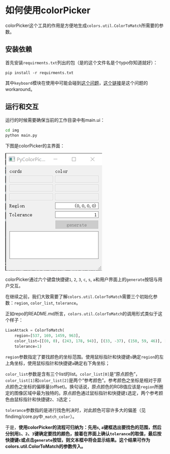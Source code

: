 # 如何使用colorPicker
colorPicker这个工具的作用是方便地生成`colors.util.ColorToMatch`所需要的参数。

## 安装依赖
首先安装`requirments.txt`列出的包（是的这个文件名是个typo你知道就好）：
```
pip install -r requirments.txt
```

其中`keyboard`模块在使用中可能会碰到[这个问题](https://github.com/boppreh/keyboard/issues/186)，[这个链接](https://github.com/boppreh/keyboard/issues/186#issuecomment-460635871)是这个问题的workaround。

## 运行和交互
运行的时候需要确保当前的工作目录中有main.ui：
```cmd
cd img
python main.py
```

下图是colorPicker的主界面：

![main_sreen.png](img/main_screen.png)

colorPicker通过六个键盘快捷键`1`, `2`, `3`, `c`, `s`, `a`和用户界面上的`generate`按钮与用户交互。

在继续之前，我们大致需要了解`colors.util.ColorToMatch`需要三个初始化参数：`region`, `color_list`, `tolerance`。

正如repo的README.md所言，`colors.util.ColorToMatch`的调用形式类似于这个样子：

```python
LiaoAttack = ColorToMatch(
    region=[537, 169, 1459, 963],
    color_list=[[(0, 0), (243, 178, 94)], [(33, -37), (150, 59, 46)], [(-331, -3), (243, 178, 94)]],
    tolerance=1)
```

`region`参数指定了要找颜色的坐标范围。使用鼠标指针和快捷键`s`确定`region`的左上角坐标，使用鼠标指针和快捷键`a`确定右下角坐标；

`color_list`参数是含有三个list的list。`color_list[0]`是“原点颜色”，`color_list[1]`和`color_list[2]`是两个“参考颜色”。参考颜色之坐标是相对于原点颜色之坐标的偏移量(offset)。换句话说，原点颜色的RGB值应该是`region`所圈定的图像区域中最为独特的。原点颜色通过鼠标指针和快捷键`1`选定，两个参考颜色由鼠标指针和快捷键`2`、`3`选定；

`tolerance`参数指的是进行找色判决时，对此颜色可容许多大的偏差（见findimg/core.py中`_match_color`）。

于是，**使用colorPicker的流程可归纳为：先用`s`, `a`键框选出要找色的范围，然后分别用`1`、`2`、`3`键确定要找的颜色，接着在界面上确认`tolerance`的取值，最后按快捷键`c`或点击`generate`按钮，则文本框中将会显示结果。这个结果可作为colors.util.ColorToMatch的参数传入。**
